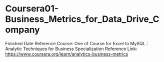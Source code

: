 # Coursera01-Business_Metrics_for_Data_Drive_Company
Finished Date
Reference Course: One of Course for Excel to MySQL : Analytic Techniques for Business Specialization
Reference Link: https://www.coursera.org/learn/analytics-business-metrics


